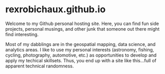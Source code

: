 # rexrobichaux.github.io
Welcome to my Github personal hosting site. Here, you can find fun side projects, personal musings, and other junk that someone out there might find interesting. 

Most of my dabblings are in the geospatial mapping, data science, and analytics areas. I like to use my personal interests (astronomy, fishing, cycling, photography, automotive, etc.) as opportunities to develop and apply my techical skillsets. Thus, you end up with a site like this...full of apparent technical randomness. 

